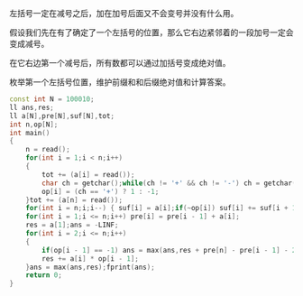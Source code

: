 左括号一定在减号之后，加在加号后面又不会变号并没有什么用。

假设我们先在有了确定了一个左括号的位置，那么它右边紧邻着的一段加号一定会变成减号。

在它右边第一个减号后，所有数都可以通过加括号变成绝对值。

枚举第一个左括号位置，维护前缀和和后缀绝对值和计算答案。

```cpp
const int N = 100010;
ll ans,res;
ll a[N],pre[N],suf[N],tot;
int n,op[N];
int main()
{
	n = read();
	for(int i = 1;i < n;i++)
	{
		tot += (a[i] = read());
		char ch = getchar();while(ch != '+' && ch != '-') ch = getchar();
		op[i] = (ch == '+') ? 1 : -1;
	}tot += (a[n] = read());
	for(int i = n;i;i--) { suf[i] = a[i];if(~op[i]) suf[i] += suf[i + 1]; }
	for(int i = 1;i <= n;i++) pre[i] = pre[i - 1] + a[i];
	res = a[1];ans = -LINF;
	for(int i = 2;i <= n;i++)
	{
		if(op[i - 1] == -1) ans = max(ans,res + pre[n] - pre[i - 1] - 2 * suf[i]);
		res += a[i] * op[i - 1];
	}ans = max(ans,res);fprint(ans);
    return 0;
}
```